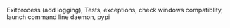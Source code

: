 Exitprocess (add logging),
Tests,
exceptions,
check windows compatiblity,
launch command line daemon,
pypi
